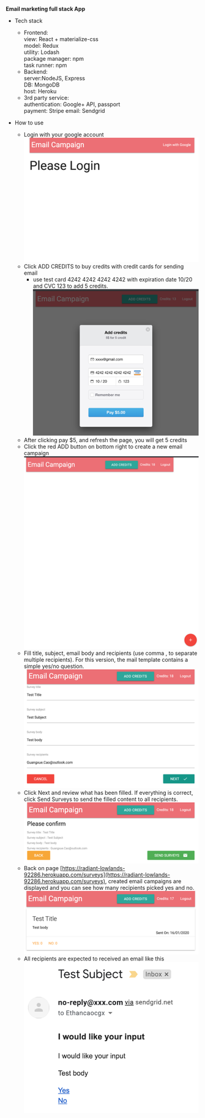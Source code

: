 **Email marketing full stack App**

 - Tech stack
 	 - Frontend:  
    view: React + materialize-css  
    model: Redux  
    utility: Lodash  
    package manager: npm  
    task runner: npm  
	 - Backend:  
	    server:NodeJS, Express  
	    DB: MongoDB  
	    host: Heroku    
   	 - 3rd party service:  
    authentication: Google+ API, passport  
    payment: Stripe 
    email: Sendgrid  
    
 - How to use
	 - Login with your google account
![alt text](https://raw.githubusercontent.com/ethan-cao/EmailMKT/master/instruction/1.png "step 1")
	 - Click ADD CREDITS to buy credits with credit cards for sending email
		 - use test card  4242 4242 4242 4242 with expiration date 10/20 and CVC 123 to add 5 credits. 
		![alt text](https://raw.githubusercontent.com/ethan-cao/EmailMKT/master/instruction/2.png "step 2")
	 - After clicking pay $5, and refresh the page, you will get 5  credits
	 - Click the red ADD button on bottom right to create a new email campaign	 ![alt text](https://raw.githubusercontent.com/ethan-cao/EmailMKT/master/instruction/3.png "step 3")
	 - Fill title, subject, email body and recipients (use comma , to separate multiple recipients). For this version, the mail template contains a simple yes/no question.
	 ![alt text](https://raw.githubusercontent.com/ethan-cao/EmailMKT/master/instruction/4.png "step 4")
	 - Click Next and review what has been filled. If everything is correct, click Send Surveys to send the filled content to all recipients.
	 ![alt text](https://raw.githubusercontent.com/ethan-cao/EmailMKT/master/instruction/5.png "step 5")
	 - Back on page [https://radiant-lowlands-92286.herokuapp.com/surveys](https://radiant-lowlands-92286.herokuapp.com/surveys), created email campaigns are displayed and you can see how many recipients picked yes and no.
	![alt text](https://raw.githubusercontent.com/ethan-cao/EmailMKT/master/instruction/6.png "step 6") 
	 - All recipients are expected to received an email like this
	 ![alt text](https://raw.githubusercontent.com/ethan-cao/EmailMKT/master/instruction/7.png "step 7")
    
    